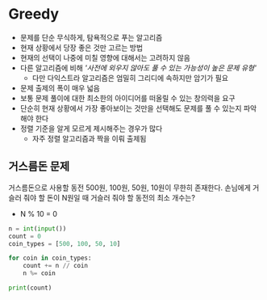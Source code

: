 # Greedy

- 문제를 단순 무식하게, 탐욕적으로 푸는 알고리즘
- 현재 상황에서 당장 좋은 것만 고르는 방법
- 현재의 선택이 나중에 미칠 영향에 대해서는 고려하지 않음
- 다른 알고리즘에 비해 *'사전에 외우지 않아도 풀 수 있는 가능성이 높은 문제 유형'*
  - 다만 다익스트라 알고리즘은 엄밀히 그리디에 속하지만 암기가 필요
- 문제 출제의 폭이 매우 넓음
- 보통 문제 풀이에 대한 최소한의 아이디어를 떠올릴 수 있는 창의력을 요구
- 단순히 현재 상황에서 가장 좋아보이는 것만을 선택해도 문제를 풀 수 있는지 파악해야 한다
- 정렬 기준을 알게 모르게 제시해주는 경우가 많다
  - 자주 정렬 알고리즘과 짝을 이뤄 출제됨

## 거스름돈 문제

거스름돈으로 사용할 동전 500원, 100원, 50원, 10원이 무한히 존재한다. 손님에게 거슬러 줘야 할 돈이 N원일 때 거슬러 줘야 할 동전의 최소 개수는?

- N % 10 = 0

```py
n = int(input())
count = 0
coin_types = [500, 100, 50, 10]

for coin in coin_types:
    count += n // coin
    n %= coin

print(count)
```
